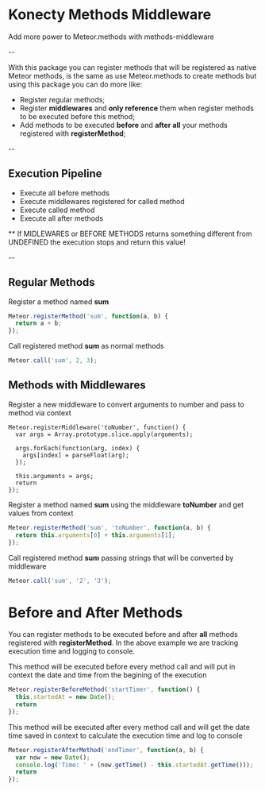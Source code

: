# Konecty Methods Middleware

Add more power to Meteor.methods with methods-middleware

--

With this package you can register methods that will be registered as native Meteor methods, is the same as use Meteor.methods to create methods but using this package you can do more like:

- Register regular methods;
- Register **middlewares** and **only reference** them when register methods to be executed before this method;
- Add methods to be executed **before** and **after all** your methods registered with **registerMethod**;

--

## Execution Pipeline
- Execute all before methods
- Execute middlewares registered for called method
- Execute called method
- Execute all after methods

** If MIDLEWARES or BEFORE METHODS returns something different from UNDEFINED the execution stops and return this value!

--

## Regular Methods
Register a method named **sum**
```javascript
Meteor.registerMethod('sum', function(a, b) {
  return a + b;
});
```

Call registered method **sum** as normal methods
```javascript
Meteor.call('sum', 2, 3);
```

## Methods with Middlewares
Register a new middleware to convert arguments to number and pass to method via context
```jasvascript
Meteor.registerMiddleware('toNumber', function() {
  var args = Array.prototype.slice.apply(arguments);

  args.forEach(function(arg, index) {
    args[index] = parseFloat(arg);
  });

  this.arguments = args;
  return
});
```
Register a method named **sum** using the middleware **toNumber** and get values from context
```javascript
Meteor.registerMethod('sum', 'toNumber', function(a, b) {
  return this.arguments[0] + this.arguments[1];
});
```

Call registered method **sum** passing strings that will be converted by middleware
```javascript
Meteor.call('sum', '2', '3');
```

# Before and After Methods
You can register methods to be executed before and after **all** methods registered with **registerMethod**.
In the above example we are tracking execution time and logging to console.

This method will be executed before every method call and will put in context the date and time from the begining of the execution
```javascript
Meteor.registerBeforeMethod('startTimer', function() {
  this.startedAt = new Date();
  return
});
```

This method will be executed after every method call and will get the date time saved in context to calculate the execution time and log to console
```javascript
Meteor.registerAfterMethod('endTimer', function(a, b) {
  var now = new Date();
  console.log('Time: ' + (now.getTime() - this.startedAt.getTime()));
  return
});
```
